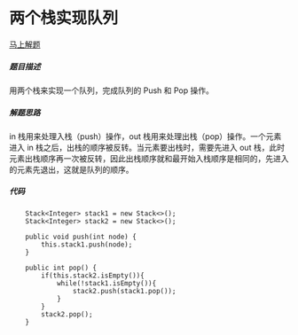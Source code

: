 两个栈实现队列
====
[马上解题](https://www.nowcoder.com/practice/54275ddae22f475981afa2244dd448c6?tpId=13&tqId=11158&tPage=1&rp=1&ru=/ta/coding-interviews&qru=/ta/coding-interviews/question-ranking)

##### 题目描述   
用两个栈来实现一个队列，完成队列的 Push 和 Pop 操作。

##### 解题思路
in 栈用来处理入栈（push）操作，out 栈用来处理出栈（pop）操作。一个元素进入 in 栈之后，出栈的顺序被反转。当元素要出栈时，需要先进入 out 栈，此时元素出栈顺序再一次被反转，因此出栈顺序就和最开始入栈顺序是相同的，先进入的元素先退出，这就是队列的顺序。
##### 代码
```
    Stack<Integer> stack1 = new Stack<>();
    Stack<Integer> stack2 = new Stack<>();

    public void push(int node) {
        this.stack1.push(node);
    }

    public int pop() {
        if(this.stack2.isEmpty()){
            while(!stack1.isEmpty()){
                stack2.push(stack1.pop());
            }
        }
        stack2.pop();
    }

```
